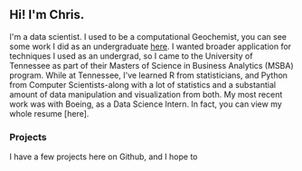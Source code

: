 ## Hi! I'm Chris.

I'm a data scientist. I used to be a computational Geochemist, you can see some work I did as an undergraduate [here](http://ammin.geoscienceworld.org/content/102/4/804). I wanted broader application for techniques I used as an undergrad, so I came to the University of Tennessee as part of their Masters of Science in Business Analytics (MSBA) program. While at Tennessee, I've learned R from statisticians, and Python from Computer Scientists-along with a lot of statistics and a substantial amount of data manipulation and visualization from both. My most recent work was with Boeing, as a Data Science Intern. In fact, you can view my whole resume [here].

### Projects

I have a few projects here on Github, and I hope to
